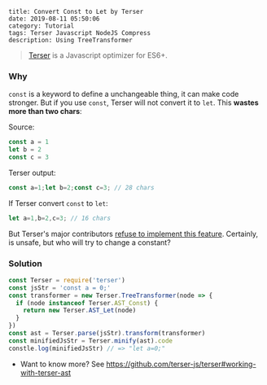 ```
title: Convert Const to Let by Terser
date: 2019-08-11 05:50:06
category: Tutorial
tags: Terser Javascript NodeJS Compress
description: Using TreeTransformer
```

> [Terser](https://github.com/terser-js/terser) is a Javascript optimizer for ES6+.

### Why

`const` is a keyword to define a unchangeable thing, it can make code stronger. But if you use `const`, Terser will not convert it to `let`. This **wastes more than two chars**:

Source:

```javascript
const a = 1
let b = 2
const c = 3
```

Terser output:

```javascript
const a=1;let b=2;const c=3; // 28 chars
```

If Terser convert `const` to `let`:

```javascript
let a=1,b=2,c=3; // 16 chars
```

But Terser's major contributors [refuse to implement this feature](https://github.com/terser-js/terser/issues/172). Certainly, is unsafe, but who will try to change a constant?

### Solution

```javascript
const Terser = require('terser')
const jsStr = 'const a = 0;'
const transformer = new Terser.TreeTransformer(node => {
  if (node instanceof Terser.AST_Const) {
    return new Terser.AST_Let(node)
  }
})
const ast = Terser.parse(jsStr).transform(transformer)
const minifiedJsStr = Terser.minify(ast).code
constle.log(minifiedJsStr) // => "let a=0;"
```

* Want to know more? See <https://github.com/terser-js/terser#working-with-terser-ast>
